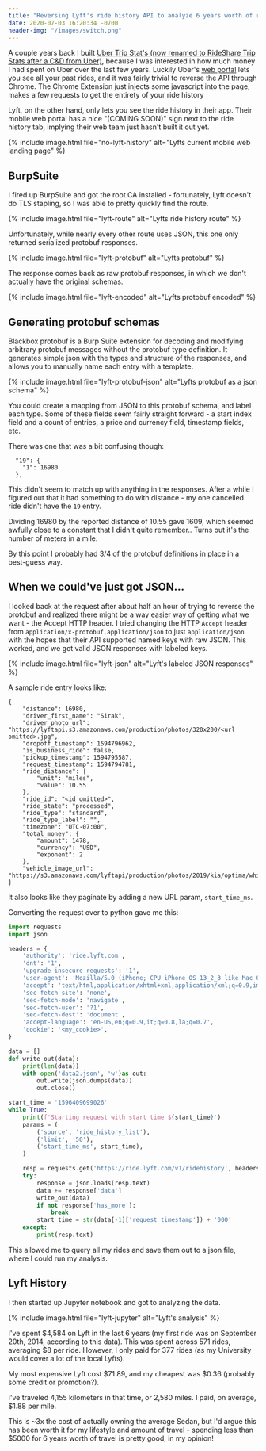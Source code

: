 ```yaml
---
title: "Reversing Lyft's ride history API to analyze 6 years worth of rides"
date: 2020-07-03 16:20:34 -0700
header-img: "/images/switch.png"
---
```


A couple years back I built [Uber Trip Stat's (now renamed to RideShare Trip Stats after a C&D from Uber)](https://chrome.google.com/webstore/detail/rideshare-trip-stats/kddlnbejbpknoedebeojobofnbdfhpnm?hl=en), because I was interested in how much money I had spent on Uber over the last few years. Luckily Uber's [web portal](http://riders.uber.com/trips) lets you see all your past rides, and it was fairly trivial to reverse the API through Chrome. The Chrome Extension just injects some javascript into the page, makes a few requests to get the entirety of your ride history

Lyft, on the other hand, only lets you see the ride history in their app. Their mobile web portal has a nice "(COMING SOON)" sign next to the ride history tab, implying their web team just hasn't built it out yet.

{% include image.html file="no-lyft-history" alt="Lyfts current mobile web landing page" %}

## BurpSuite

I fired up BurpSuite and got the root CA installed - fortunately, Lyft doesn't do TLS stapling, so I was able to pretty quickly find the route. 

{% include image.html file="lyft-route" alt="Lyfts ride history route" %}

Unfortunately, while nearly every other route uses JSON, this one only returned serialized protobuf responses. 

{% include image.html file="lyft-protobuf" alt="Lyfts protobuf" %}

The response comes back as raw protobuf responses, in which we don't actually have the original schemas. 

{% include image.html file="lyft-encoded" alt="Lyfts protobuf encoded" %}

## Generating protobuf schemas

Blackbox protobuf is a Burp Suite extension for decoding and modifying arbitrary protobuf messages without the protobuf type definition. It generates simple json with the types and structure of the responses, and allows you to manually name each entry with a template.

{% include image.html file="lyft-protobuf-json" alt="Lyfts protobuf as a json schema" %}

You could create a mapping from JSON to this protobuf schema, and label each type. Some of these fields seem fairly straight forward - a start index field and a count of entries, a price and currency field, timestamp fields, etc.

There was one that was a bit confusing though:

```
  "19": {
    "1": 16980
  }, 
```

This didn't seem to match up with anything in the responses. After a while I figured out that it had something to do with distance - my one cancelled ride didn't have the `19` entry. 

Dividing 16980 by the reported distance of 10.55 gave 1609, which seemed awfully close to a constant that I didn't quite remember.. Turns out it's the number of meters in a mile.

By this point I probably had 3/4 of the protobuf definitions in place in a best-guess way.


## When we could've just got JSON...

I looked back at the request after about half an hour of trying to reverse the protobuf and realized there might be a way easier way of getting what we want - the Accept HTTP header. I tried changing the HTTP `Accept` header from `application/x-protobuf,application/json` to just `application/json` with the hopes that their API supported named keys with raw JSON. This worked, and we got valid JSON responses with labeled keys. 

{% include image.html file="lyft-json" alt="Lyft's labeled JSON responses" %}


A sample ride entry looks like:

```
{
    "distance": 16980,
    "driver_first_name": "Sirak",
    "driver_photo_url": "https://lyftapi.s3.amazonaws.com/production/photos/320x200/<url omitted>.jpg",
    "dropoff_timestamp": 1594796962,
    "is_business_ride": false,
    "pickup_timestamp": 1594795587,
    "request_timestamp": 1594794781,
    "ride_distance": {
        "unit": "miles",
        "value": 10.55
    },
    "ride_id": "<id omitted>",
    "ride_state": "processed",
    "ride_type": "standard",
    "ride_type_label": "",
    "timezone": "UTC-07:00",
    "total_money": {
        "amount": 1478,
        "currency": "USD",
        "exponent": 2
    },
    "vehicle_image_url": "https://s3.amazonaws.com/lyftapi/production/photos/2019/kia/optima/white/transparent/640x400/01534b5b03aabc69756790e3c8dd7e69.png"
}
```

It also looks like they paginate by adding a new URL param, `start_time_ms`. 

Converting the request over to python gave me this:


```py
import requests
import json

headers = {
    'authority': 'ride.lyft.com',
    'dnt': '1',
    'upgrade-insecure-requests': '1',
    'user-agent': 'Mozilla/5.0 (iPhone; CPU iPhone OS 13_2_3 like Mac OS X) AppleWebKit/605.1.15 (KHTML, like Gecko) Version/13.0.3 Mobile/15E148 Safari/604.1',
    'accept': 'text/html,application/xhtml+xml,application/xml;q=0.9,image/avif,image/webp,image/apng,*/*;q=0.8,application/signed-exchange;v=b3;q=0.9',
    'sec-fetch-site': 'none',
    'sec-fetch-mode': 'navigate',
    'sec-fetch-user': '?1',
    'sec-fetch-dest': 'document',
    'accept-language': 'en-US,en;q=0.9,it;q=0.8,la;q=0.7',
    'cookie': '<my_cookie>',
}

data = []
def write_out(data):
    print(len(data))
    with open('data2.json', 'w')as out:
        out.write(json.dumps(data))
        out.close()

start_time = '1596409699026'
while True:
	print(f'Starting request with start time ${start_time}')
    params = (
        ('source', 'ride_history_list'),
        ('limit', '50'),
        ('start_time_ms', start_time),
    )

    resp = requests.get('https://ride.lyft.com/v1/ridehistory', headers=headers, params=params)
    try:
	    response = json.loads(resp.text)
	    data += response['data']
	    write_out(data)
	    if not response['has_more']:
	        break
	    start_time = str(data[-1]['request_timestamp']) + '000'
	except:
		print(resp.text)

```

This allowed me to query all my rides and save them out to a json file, where I could run my analysis. 

## Lyft History

I then started up Jupyter notebook and got to analyzing the data.

{% include image.html file="lyft-jupyter" alt="Lyft's analysis" %}

I've spent $4,584 on Lyft in the last 6 years (my first ride was on September 20th, 2014, according to this data). This was spent across 571 rides, averaging $8 per ride. However, I only paid for 377 rides (as my University would cover a lot of the local Lyfts). 

My most expensive Lyft cost $71.89, and my cheapest was $0.36 (probably some credit or promotion?).

I've traveled 4,155 kilometers in that time, or 2,580 miles. I paid, on average, $1.88 per mile. 

This is \~3x the cost of actually owning the average Sedan, but I'd argue this has been worth it for my lifestyle and amount of travel - spending less than $5000 for 6 years worth of travel is pretty good, in my opinion!

